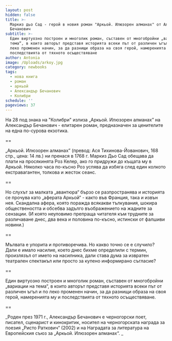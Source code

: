 ```yaml
---
layout: post
hidden: false
title: >-
  Маркиз дьо Сад - герой в новия роман "Аркьой. Илюзорен алманах" от Александър
  Бечанович
subtitle: >-
  Един виртуозно построен и многолик роман, съставен от многобройни „вариации на
  тема“, в които авторът представя историята всеки път от различен ъгъл и по
  леко променен начин, за да разнищи образа на своя герой, намеренията му и
  последствията от тяхното осъществяване
author: Antonia
image: /Uploads/arkoy.jpg
category: newbooks
tags:
  - нова книга
  - роман
  - аркьой
  - Александър Бечанович
  - Колибри
schedule: ''
pageviews: 37
---
```

На 28 под знака на "Колибри" излиза „Аркьой. Илюзорен алманах” на Александър Бечанович - елитарен роман, предназначен за ценителите на една по-сурова екзотика.

\==

„Аркьой. Илюзорен алманах” (превод: Ася Тихинова-Йованович, 168 стр., цена: 14 лв.) ни пренася в 1768 г. Маркиз Дьо Сад обещава да плати на просякинята Роз Келер, ако го придружи до къщата му в Аркьой. Няколко часа по-късно Роз успява да избяга след един колкото екстравагантен, толкова и жесток сеанс. 

\==

Но слухът за малката „авантюра“ бързо се разпространява и историята се прочува като „аферата Аркьой“ - както във Франция, така и извън нея. Скандална афера, която поражда всякакви тълкувания, шокира обществеността и обсебва задълго въображението на жадните за сензации. (И която неуловимо препраща читателя към трудните за различаване днес, два века и половина по-късно, истински от фалшиви новини.) 

\==

Мълвата е упорита и противоречива. Но какво точно се е случило? Дали е имало насилие, което днес бихме определили с термин, произлязъл от името на насилника, дали става дума за извратен театрален спектакъл или просто за купено информирано съгласие?

\==

Един виртуозно построен и многолик роман, съставен от многобройни „вариации на тема“, в които авторът представя историята всеки път от различен ъгъл и по леко променен начин, за да разнищи образа на своя герой, намеренията му и последствията от тяхното осъществяване.

\==

_Роден през 1971 г., Александър Бечанович е черногорски поет, писател, сценарист и кинокритик, носител на черногорската награда за поезия „Ристо Раткович“ (2002) и на Наградата за литература на Европейския съюз за „Аркьой. Илюзорен алманах“. _
